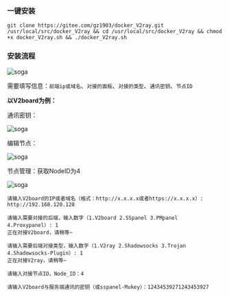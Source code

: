 ### 一键安装

```shell
git clone https://gitee.com/gz1903/docker_V2ray.git /usr/local/src/docker_V2ray && cd /usr/local/src/docker_V2ray && chmod +x docker_V2ray.sh && ./docker_V2ray.sh
```

### 安装流程

![soga](https://cdn.jsdelivr.net/gh/gz1903/tu/V2ray.png)

需要填写信息：`前端ip或域名`、`对接的面板`、`对接的类型`、`通讯密钥`、`节点ID`

**以V2board为例：**

通讯密钥：

![soga](https://cdn.jsdelivr.net/gh/gz1903/tu/soga4.png)

编辑节点：

![soga](https://cdn.jsdelivr.net/gh/gz1903/tu/soga2.png)

节点管理：获取NodeID为4

![soga](https://cdn.jsdelivr.net/gh/gz1903/tu/soga3.png)

```shell
请输入V2board的IP或者域名（格式：http://x.x.x.x或者https://x.x.x.x）: http://192.168.120.128

请输入需要对接的后端，输入数字（1.V2board 2.SSpanel 3.PMpanel 4.Proxypanel）: 1
正在对接V2board，请稍等~

请输入需要后端对接类型，输入数字（1.V2ray 2.Shadowsocks 3.Trojan 4.Shadowsocks-Plugin）: 1
正在对接V2ray，请稍等~

请输入对接节点ID，Node_ID：4

请输入V2board与服务端通讯的密钥（或sspanel-Mukey）：12434539271243453927
```

